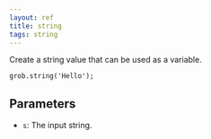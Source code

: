 ```yaml
---
layout: ref
title: string
tags: string
---
```

Create a string value that can be used as a variable.

    grob.string('Hello');

## Parameters
- `s`: The input string.
